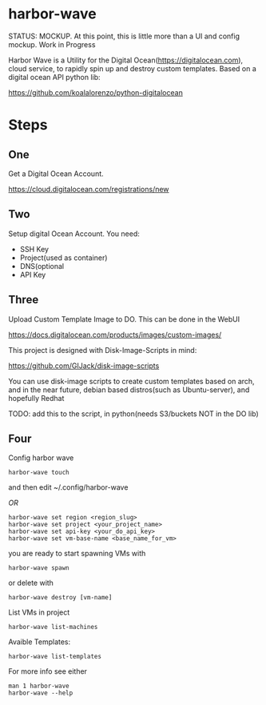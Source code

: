harbor-wave
=============

STATUS: MOCKUP. At this point, this is little more than a UI and config
mockup. Work in Progress

Harbor Wave is a Utility for the Digital Ocean(https://digitalocean.com), cloud
service, to rapidly spin up and destroy custom templates. Based on a digital
ocean API python lib:

https://github.com/koalalorenzo/python-digitalocean

Steps
====

One
-----
Get a Digital Ocean Account.

https://cloud.digitalocean.com/registrations/new

Two
-----
Setup digital Ocean Account. You need:
* SSH Key
* Project(used as container)
* DNS(optional
* API Key

Three
------
Upload Custom Template Image to DO. This can be done in the WebUI

https://docs.digitalocean.com/products/images/custom-images/

This project is designed with Disk-Image-Scripts in mind:

https://github.com/GIJack/disk-image-scripts

You can use disk-image scripts to create custom templates based on arch, and
in the near future, debian based distros(such as Ubuntu-server), and hopefully
Redhat

TODO: add this to the script, in python(needs S3/buckets NOT in the DO lib)

Four
----
Config harbor wave
```
harbor-wave touch
```
and then edit ~/.config/harbor-wave

*OR*

```
harbor-wave set region <region_slug>
harbor-wave set project <your_project_name>
harbor-wave set api-key <your_do_api_key>
harbor-wave set vm-base-name <base_name_for_vm>
```

you are ready to start spawning VMs with

```
harbor-wave spawn
```

or delete with

```
harbor-wave destroy [vm-name]
```

List VMs in project

```
harbor-wave list-machines
```
Avaible Templates:
```
harbor-wave list-templates
```

For more info see either
```
man 1 harbor-wave
harbor-wave --help
```
